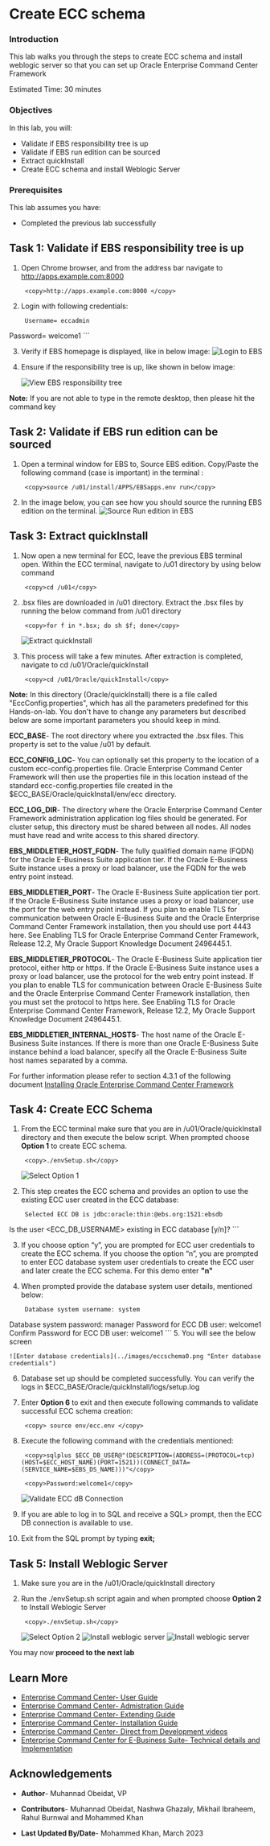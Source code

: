 #  Create ECC schema 


### Introduction


This lab walks you through the steps to create ECC schema and install weblogic server so that you can set up Oracle Enterprise Command Center Framework

Estimated Time: 30 minutes

### Objectives
In this lab, you will:

* Validate if EBS responsibility tree is up
* Validate if EBS run edition can be sourced
* Extract quickInstall
* Create ECC schema and install Weblogic Server


### Prerequisites

This lab assumes you have:
* Completed the previous lab successfully 

##  

## Task 1: Validate if EBS responsibility tree is up

1. Open Chrome browser, and from the address bar navigate to http://apps.example.com:8000 

    ```
  	 <copy>http://apps.example.com:8000 </copy>
    ```




2. Login with following credentials:


    ```
  	 Username= eccadmin
Password= welcome1
    ```


3. Verify if EBS homepage is displayed, like in below image:
    ![Login to EBS](../images/verify1.png "EBS login")
4. Ensure if the responsibility tree is up, like shown in below image:

    ![View EBS responsibility tree](../images/verify2.png "EBS responsibility tree")

**Note:** If you are not able to type in the remote desktop, then please hit the command key


## Task 2: Validate if EBS run edition can be sourced 

1. Open a terminal window for EBS to,<n> Source EBS edition</n>. Copy/Paste the following command (case is important) in the terminal :

    ```
  	 <copy>source /u01/install/APPS/EBSapps.env run</copy>
    ```


2. In the image below, you can see how you should source the running EBS edition on the terminal.
    ![Source Run edition in EBS](../images/validateterminal1.png "Source run edition" )

## Task 3: Extract quickInstall 

1. Now open a new terminal for ECC, leave the previous EBS terminal open. Within the ECC terminal, navigate to /u01 directory by using below command

    ```
  	 <copy>cd /u01</copy>
    ```



2. .bsx files are downloaded in /u01 directory. Extract the .bsx files by running the below command from /u01 directory 


    ```
  	 <copy>for f in *.bsx; do sh $f; done</copy>
    ```


    ![Extract quickInstall](../images/quickinstall.png "Extract quickInstall")

3. This process will take a few minutes. After extraction is completed, navigate to cd /u01/Oracle/quickInstall

    ```
  	 <copy>cd /u01/Oracle/quickInstall</copy>
    ```



**Note:** In this directory (Oracle/quickInstall) there is a file called "EccConfig.properties", which has all the parameters predefined for this Hands-on-lab. You don't have to change any parameters but described below are some important parameters you should keep in mind. 


**ECC_BASE**- The root directory where you extracted the .bsx files. This property is set to the value /u01 by default.

**ECC\_CONFIG\_LOC**- You can optionally set this property to the location of a custom ecc-config.properties file. Oracle Enterprise Command Center Framework will then use the properties file in this location instead of the standard ecc-config.properties file created in the $ECC_BASE/Oracle/quickInstall/env/ecc directory.

**ECC\_LOG\_DIR**- The directory where the Oracle Enterprise Command Center Framework administration application log files should be generated. For cluster setup, this directory must be shared between all nodes. All nodes must have read and write access to this shared directory.

**EBS\_MIDDLETIER\_HOST\_FQDN**- The fully qualified domain name (FQDN) for the Oracle E-Business Suite application tier. If the Oracle E-Business Suite instance uses a proxy or load balancer, use the FQDN for the web entry point instead.

**EBS\_MIDDLETIER\_PORT**- The Oracle E-Business Suite application tier port. If the Oracle E-Business Suite instance uses a proxy or load balancer, use the port for the web entry point instead. If you plan to enable TLS for communication between Oracle E-Business Suite and the Oracle Enterprise Command Center Framework installation, then you should use port 4443 here. See Enabling TLS for Oracle Enterprise Command Center Framework, Release 12.2, My Oracle Support Knowledge Document 2496445.1.

**EBS\_MIDDLETIER\_PROTOCOL**- The Oracle E-Business Suite application tier protocol, either http or https. If the Oracle E-Business Suite instance uses a proxy or load balancer, use the protocol for the web entry point instead. If you plan to enable TLS for communication between Oracle E-Business Suite and the Oracle Enterprise Command Center Framework installation, then you must set the protocol to https here. See Enabling TLS for Oracle Enterprise Command Center Framework, Release 12.2, My Oracle Support Knowledge Document 2496445.1.

**EBS\_MIDDLETIER\_INTERNAL\_HOSTS**- The host name of the Oracle E-Business Suite instances. If there is more than one Oracle E-Business Suite instance behind a load balancer, specify all the Oracle E-Business Suite host names separated by a comma.

For further information please refer to section 4.3.1 of the following document
[Installing Oracle Enterprise Command Center Framework](https://mosemp.us.oracle.com/epmos/faces/ui/km/DocumentDisplay.jspx?_afrLoop=263547950196438&id=2495053.1&_afrWindowMode=0&_adf.ctrl-state=1can4pxb6b_4#schemabackup)



## Task 4: Create ECC Schema

1. From the ECC terminal make sure that you are in  /u01/Oracle/quickInstall directory and then execute the below script. When prompted choose **Option 1** to create ECC schema. 

    ```
  	 <copy>./envSetup.sh</copy>
    ```
    ![Select Option 1](../images/selectoption.png "Select Option 1")

2. This step creates the ECC schema and provides an option to use the existing ECC user created in the ECC database:


    ```
  	 Selected ECC DB is jdbc:oracle:thin:@ebs.org:1521:ebsdb
Is the user <ECC_DB_USERNAME> existing in ECC database [y/n]?<password>
    ```


3. If you choose option “y”, you are prompted for ECC user credentials to create the ECC schema. If you choose the option “n”, you are prompted to enter ECC database system user credentials to create the ECC user and later create the ECC schema. For this demo enter **"n"**

4. When prompted provide the database system user details, mentioned below:

    ```
  	 Database system username: system
Database system password: manager
Password for ECC DB user: welcome1
Confirm Password for ECC DB user: welcome1
    ```
5. You will see the below screen

    ![Enter database credentials](../images/eccschema0.png "Enter database credentials")


6. Database set up  should be completed successfully. You can verify the logs in $ECC_BASE/Oracle/quickInstall/logs/setup.log

7. Enter **Option 6** to exit and then execute following commands to validate  successful ECC schema creation:

    ```
  	 <copy> source env/ecc.env </copy>
    ```

8. Execute the following command with the credentials mentioned:


    ```
  	 <copy>sqlplus $ECC_DB_USER@"(DESCRIPTION=(ADDRESS=(PROTOCOL=tcp)(HOST=$ECC_HOST_NAME)(PORT=1521))(CONNECT_DATA=(SERVICE_NAME=$EBS_DS_NAME)))"</copy>
    ```
    ```
  	 <copy>Password:welcome1</copy>
    ```



    ![Validate ECC dB Connection](../images/systemmanager1.png "Validate ECC dB Connection")

9. If you are able to log in to SQL and receive a SQL> prompt, then the ECC DB connection is available to use. 

10. Exit from the SQL prompt by typing **exit;**

## Task 5: Install Weblogic Server

1. Make sure you are in the  /u01/Oracle/quickInstall directory 

2. Run the ./envSetup.sh script again and when prompted choose **Option 2** to Install Weblogic Server 

    ```
  	 <copy>./envSetup.sh</copy>
    ```
    ![Select Option 2](../images/selectoption.png "Select Option 2")
    ![Install weblogic server](../images/weblogic0.png "Install weblogic server")
    ![Install weblogic server](../images/weblogic.png "Install weblogic server")

You may now **proceed to the next lab**

## Learn More
* [Enterprise Command Center- User Guide](https://docs.oracle.com/cd/E26401_01/doc.122/e22956/T27641T671922.htm)
* [Enterprise Command Center- Admistration Guide](https://docs.oracle.com/cd/E26401_01/doc.122/f34732/toc.htm)
* [Enterprise Command Center- Extending Guide](https://docs.oracle.com/cd/E26401_01/doc.122/f21671/T673609T673618.htm)
* [Enterprise Command Center- Installation Guide](https://support.oracle.com/epmos/faces/DocumentDisplay?_afrLoop=264801675930013&id=2495053.1&_afrWindowMode=0&_adf.ctrl-state=1c6rxqpyoj_102)
* [Enterprise Command Center- Direct from Development videos](https://learn.oracle.com/ols/course/ebs-enterprise-command-centers-direct-from-development/50662/60350)
* [Enterprise Command Center for E-Business Suite- Technical details and Implementation](https://mylearn.oracle.com/ou/component/-/117416)

## Acknowledgements

* **Author**- Muhannad Obeidat, VP

* **Contributors**-  Muhannad Obeidat, Nashwa Ghazaly, Mikhail Ibraheem, Rahul Burnwal and Mohammed Khan

* **Last Updated By/Date**- Mohammed Khan, March 2023

